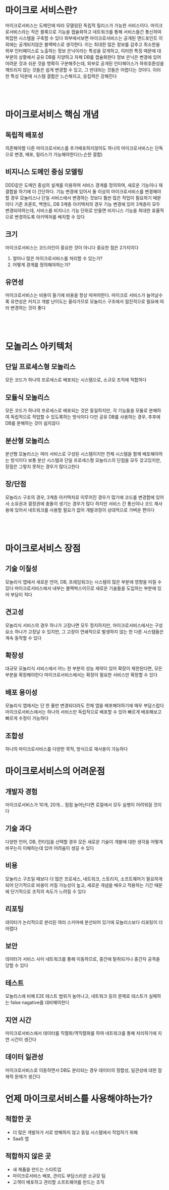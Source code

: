# 마이크로 서비스란? 

마이크로서비스는 도메인에 따라 모델링된 독립적 릴리스가 가능한 서비스이다.
마이크로서비스라는 작은 블록으로 기능을 캡슐화하고 네트워크를 통해 서비스들간 통신하여 복잡한 시스템을 구축할 수 있다
외부에서보면 마이크로서비스는 공개된 앤드포인트 이외에는 공개되지않은 블랙박스로 생각한다. 이는 최대한 많은 정보를 감추고 최소한을 외부 인터페이스로 노출하는 정보 은닉이라는 특성을 갖게하고, 이러한 특징 때문에 대부분의 상황에서 공유 DB를 지양하고 자체 DB를 캡슐화한다
정보 은닉은 변경에 있어 어려운 것과 쉬운 것을 명확히 구분해주는데, 외부로 공개된 인터페이스가 하위호환성을 깨뜨리지 않는 것들은 쉽게 변경할 수 있고, 그 반대되는 것들은 어렵다는 것이다.
이러한 특성 덕분에 시스템 결합은 느슨해지고, 응집력은 강해진다
<br/><br/><br/><br/>

# 마이크로서비스 핵심 개념

## 독립적 배포성
의존해야할 다른 마이크로서비스를 추가배포하지않아도 하나의 마이크로서비스는 단독으로 변경, 배포, 릴리스가 가능해야한다(느슨한 결합)

## 비지니스 도메인 중심 모델링
DDD같은 도메인 중심의 설계를 이용하여 서비스 경계를 정의하여, 새로운 기능이나 재결합을 하기에 더 간단하다.
기능 변경에 있어서 둘 이상의 마이크로서비스를 변경해야할 경우 모놀리스나 단일 서비스에서 변경하는 것보다 훨씬 많은 작업이 필요하기 때문이다
기존 프론트, 백엔드, DB 3계층 아키텍처의 경우 기능 변경에 있어 3계층이 모두 변경되야하는데, 서비스를 비지니스 기능 단위로 만들면 비지니스 기능을 최대한 효율적으로 변경하도록 아키텍처를 배치할 수 있다

## 크기
마이크로서비스는 코드라인이 중요한 것이 아니다
중요한 점은 2가지이다
1. 얼마나 많은 마이크로서비스를 처리할 수 있는가?
2. 어떻게 경계를 정의해야하는가?

## 유연성
마이크로서비스는 비용이 들기에 비용을 항상 따져야한다.
마이크로 서비스가 늘어날수록 유연성은 커지고 개발 난이도는 올라가므로 모놀리스 구조에서 점진적으로 필요에 따라 변경하는 것이 좋다
<br/><br/><br/><br/>

# 모놀리스 아키텍처

## 단일 프로세스형 모놀리스
모든 코드가 하나의 프로세스로 배포되는 시스템으로, 소규모 조직에 적합하다

## 모듈식 모놀리스
모든 코드가 하나의 프로세스로 배포되는 것은 동일하지만, 각 기능들을 모듈로 분해하여 독립적으로 작업할 수 있도록하는 방식이다
다만 공유 DB를 사용하는 경우, 추후에 DB를 분해하는 것이 쉽지않다

## 분산형 모놀리스
분산형 모놀리스는 여러 서비스로 구성된 시스템이지만 전체 시스템을 함께 배포해야하는 방식이다
보통 분산 시스템과 단일 프로세스형 모놀리스의 단점을 모두 갖고있지만, 장점은 그렇지 못하는 경우가 많다고한다

## 장/단점
모놀리스 구조의 경우, 3계층 아키텍처로 이루어진 경우가 많기에 코드를 변경함에 있어서 소유권과 결정권에 충돌이 생기는 경우가 많다
하지만 서비스 간 통신이나 코드 재사용에 있어서 네트워크를 사용할 필요가 없어 개발과정이 상대적으로 가벼운 편이다
<br/><br/><br/><br/>

# 마이크로서비스 장점

## 기술 이질성
모놀리식 앱에서 새로운 언어, DB, 프레임워크는 시스템의 많은 부분에 영향을 미칠 수 있다
마이크로서비스에서 내부는 블랙박스이므로 새로운 기술들을 도입하는 부분에 있어 부담이 적다

## 견고성
모놀리식 서비스의 경우 하나가 고장나면 모두 정지하지만,
마이크로서비스에서는 구성 요소 하나가 고장날 수 있지만, 그 고장이 연쇄적으로 발생하지 않는 한 다른 시스템들은 계속 동작할 수 있다

## 확장성
대규모 모놀리식 서비스에서 어느 한 부분의 성능 제약이 있어 확장이 제한된다면, 모든 부분을 확장해야한다
마이크로서비스에서는 확장이 필요한 서비스만 확장할 수 있다

## 배포 용이성
모놀리식 앱에서는 단 한 줄만 변경되더라도 전체 앱을 배포해야하기에 매우 부담스럽다
마이크로서비스에서는 하나의 서비스만 독립적으로 배포할 수 있어 빠르게 배포해보고 빠르게 수정이 가능하다

## 조합성
하나의 마이크로서비스를 다양한 목적, 방식으로 재사용이 가능하다

# 마이크로서비스의 어려운점

## 개발자 경험
마이크로서비스가 10개, 20개... 점점 늘어난다면 로컬에서 모두 실행이 어려워질 것이다

## 기술 과다
다양한 언어, DB, 런타임을 선택할 경우 모든 새로운 기술이 개발에 대한 생각을 어떻게 바꾸는지 이해하는데 있어 어려움이 생길 수 있다

## 비용
모놀리스 구조일 때보다 더 많은 프로세스, 네트워크, 스토리지, 소프트웨어가 필요하게되어 단기적으로 비용이 커질 가능성이 높고,
새로운 개념을 배우고 적용하는 기간 때문에 단기적으로 조직의 속도가 느려질 수 있다

## 리포팅
데이터가 논리적으로 분리된 여러 스키마에 분산되어 있기에 모놀리스보다 리포팅이 더 어렵다

## 보안
데이터가 서비스 사이 네트워크를 통해 이동하므로, 중간에 탈취되거나 중간자 공격을 당할 수 있다

## 테스트
모놀리스에 비해 E2E 테스트 범위가 늘어나고, 네트워크 등의 문제로 테스트가 실패하는 false nagative를 대비해야한다

## 지연 시간
마이크로서비스에서 데이터를 직렬화/역직렬화를 하여 네트워크를 통해 처리하기에 지연 시간이 생긴다

## 데이터 일관성
마이크로서비스로 이동하면서 DB도 분리되는 경우 데이터의 정합성, 일관성에 대한 잠재적 문제가 생긴다

# 언제 마이크로서비스를 사용해야하는가?

## 적합한 곳
- 더 많은 개발자가 서로 방해하지 않고 동일 시스템에서 작업하기 위해
- SaaS 앱

## 적합하지 않은 곳
- 새 제품을 만드는 스타트업
- 마이크로서비스 배포, 관리도 부담스러운 소규모 팀
- 고객이 배포하고 관리할 소프트웨어를 만드는 조직
